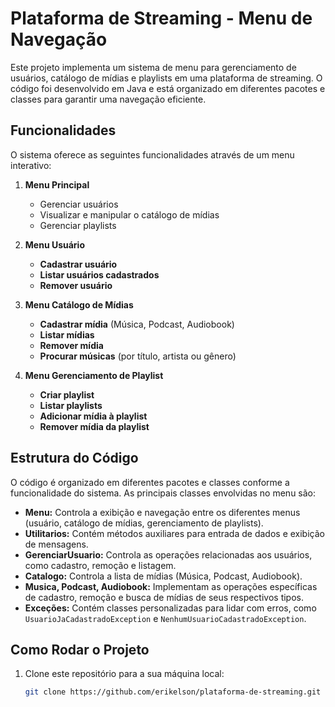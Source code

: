 # Plataforma de Streaming - Menu de Navegação

Este projeto implementa um sistema de menu para gerenciamento de usuários, catálogo de mídias e playlists em uma plataforma de streaming. O código foi desenvolvido em Java e está organizado em diferentes pacotes e classes para garantir uma navegação eficiente.

## Funcionalidades

O sistema oferece as seguintes funcionalidades através de um menu interativo:

1. **Menu Principal**
   - Gerenciar usuários
   - Visualizar e manipular o catálogo de mídias
   - Gerenciar playlists

2. **Menu Usuário**
   - **Cadastrar usuário**
   - **Listar usuários cadastrados**
   - **Remover usuário**

3. **Menu Catálogo de Mídias**
   - **Cadastrar mídia** (Música, Podcast, Audiobook)
   - **Listar mídias**
   - **Remover mídia**
   - **Procurar músicas** (por título, artista ou gênero)

4. **Menu Gerenciamento de Playlist**
   - **Criar playlist**
   - **Listar playlists**
   - **Adicionar mídia à playlist**
   - **Remover mídia da playlist**

## Estrutura do Código

O código é organizado em diferentes pacotes e classes conforme a funcionalidade do sistema. As principais classes envolvidas no menu são:

- **Menu:** Controla a exibição e navegação entre os diferentes menus (usuário, catálogo de mídias, gerenciamento de playlists).
- **Utilitarios:** Contém métodos auxiliares para entrada de dados e exibição de mensagens.
- **GerenciarUsuario:** Controla as operações relacionadas aos usuários, como cadastro, remoção e listagem.
- **Catalogo:** Controla a lista de mídias (Música, Podcast, Audiobook).
- **Musica, Podcast, Audiobook:** Implementam as operações específicas de cadastro, remoção e busca de mídias de seus respectivos tipos.
- **Exceções:** Contém classes personalizadas para lidar com erros, como `UsuarioJaCadastradoException` e `NenhumUsuarioCadastradoException`.

## Como Rodar o Projeto

1. Clone este repositório para a sua máquina local:

   ```bash
   git clone https://github.com/erikelson/plataforma-de-streaming.git
